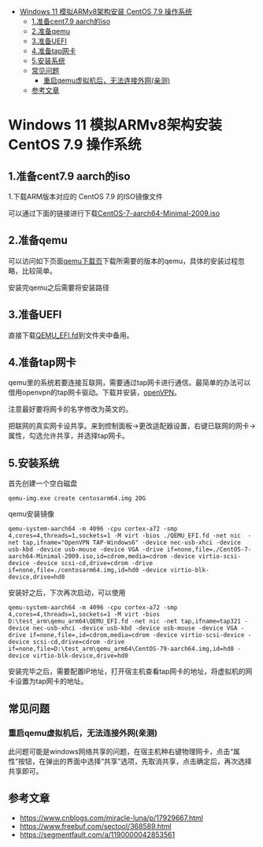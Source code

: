 - [Windows 11 模拟ARMv8架构安装 CentOS 7.9 操作系统](#windows-11-模拟armv8架构安装-centos-79-操作系统)
  - [1.准备cent7.9 aarch的iso](#1准备cent79-aarch的iso)
  - [2.准备qemu](#2准备qemu)
  - [3.准备UEFI](#3准备uefi)
  - [4.准备tap网卡](#4准备tap网卡)
  - [5.安装系统](#5安装系统)
  - [常见问题](#常见问题)
    - [重启qemu虚拟机后，无法连接外网(亲测)](#重启qemu虚拟机后无法连接外网亲测)
  - [参考文章](#参考文章)

# Windows 11 模拟ARMv8架构安装 CentOS 7.9 操作系统

## 1.准备cent7.9 aarch的iso

1.下载ARM版本对应的 CentOS 7.9 的ISO镜像文件

可以通过下面的链接进行下载[CentOS-7-aarch64-Minimal-2009.iso](https://vault.centos.org/altarch/7.9.2009/isos/aarch64/CentOS-7-aarch64-Minimal-2009.iso)


## 2.准备qemu

可以访问如下页面[qemu下载页](https://qemu.weilnetz.de/w64/2023/)下载所需要的版本的qemu，具体的安装过程忽略，比较简单。

安装完qemu之后需要将安装路径

## 3.准备UEFI

直接下载[QEMU_EFI.fd](http://releases.linaro.org/components/kernel/uefi-linaro/16.02/release/qemu64/QEMU_EFI.fd)到文件夹中备用。
 
## 4.准备tap网卡

qemu里的系统若要连接互联网，需要通过tap网卡进行通信。最简单的办法可以借用openvpn的tap网卡驱动。下载并安装，[openVPN](https://build.openvpn.net/downloads/releases/OpenVPN-2.6_rc2-I001-amd64.msi)。

注意最好要将网卡的名字修改为英文的。

把联网的真实网卡设共享。来到控制面板->更改适配器设置，右键已联网的网卡->属性，勾选允许共享，并选择tap网卡。

## 5.安装系统

首先创建一个空白磁盘

```shell
qemu-img.exe create centosarm64.img 20G
```

qemu安装镜像

```shell
qemu-system-aarch64 -m 4096 -cpu cortex-a72 -smp 4,cores=4,threads=1,sockets=1 -M virt -bios ./QEMU_EFI.fd -net nic  -net tap,ifname="OpenVPN TAP-Windows6" -device nec-usb-xhci -device usb-kbd -device usb-mouse -device VGA -drive if=none,file=./CentOS-7-aarch64-Minimal-2009.iso,id=cdrom,media=cdrom -device virtio-scsi-device -device scsi-cd,drive=cdrom -drive if=none,file=./centosarm64.img,id=hd0 -device virtio-blk-device,drive=hd0
```

安装好之后，下次再次启动，可以使用

```shell
qemu-system-aarch64 -m 4096 -cpu cortex-a72 -smp 4,cores=4,threads=1,sockets=1 -M virt -bios D:\test_arm\qemu_arm64\QEMU_EFI.fd -net nic -net tap,ifname=tap321 -device nec-usb-xhci -device usb-kbd -device usb-mouse -device VGA -drive if=none,file=,id=cdrom,media=cdrom -device virtio-scsi-device -device scsi-cd,drive=cdrom -drive if=none,file=D:\test_arm\qemu_arm64\CentOS-79-aarch64.img,id=hd0 -device virtio-blk-device,drive=hd0
```

安装完毕之后，需要配置IP地址，打开宿主机查看tap网卡的地址，将虚拟机的网卡设置为tap网卡的地址。

## 常见问题

###  重启qemu虚拟机后，无法连接外网(亲测)

此问题可能是windows网络共享的问题，在宿主机种右键物理网卡，点击“属性”按钮，在弹出的界面中选择“共享”选项，先取消共享，点击确定后，再次选择共享即可。


## 参考文章

- https://www.cnblogs.com/miracle-luna/p/17929667.html
- https://www.freebuf.com/sectool/368589.html
- https://segmentfault.com/a/1190000042853561